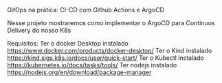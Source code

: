 GitOps na prática: CI-CD com Github Actions e ArgoCD

Nesse projeto mostraremos como implementar o ArgoCD para Continuos Delivery do nosso K8s

Requisitos:
Ter o docker Desktop instalado https://www.docker.com/products/docker-desktop/
Ter o Kind instalado https://kind.sigs.k8s.io/docs/user/quick-start/
Ter o Kubectl instalado https://kubernetes.io/docs/tasks/tools/ 
Ter nodejs instalado https://nodejs.org/en/download/package-manager


